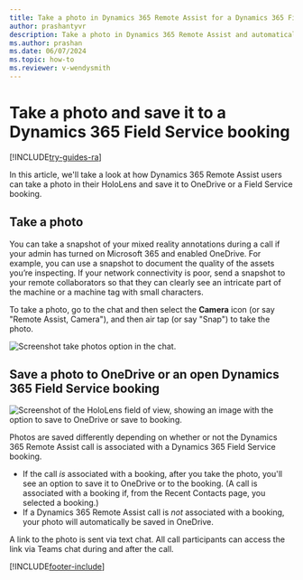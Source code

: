 ```yaml
---
title: Take a photo in Dynamics 365 Remote Assist for a Dynamics 365 Field Service booking  
author: prashantyvr
description: Take a photo in Dynamics 365 Remote Assist and automatically save it to OneDrive to a Dynamics 365 Field Service booking 
ms.author: prashan
ms.date: 06/07/2024
ms.topic: how-to
ms.reviewer: v-wendysmith
---
```


# Take a photo and save it to a Dynamics 365 Field Service booking

[!INCLUDE[try-guides-ra](../includes/try-guides-ra.md)]

In this article, we'll take a look at how Dynamics 365 Remote Assist users can take a photo in their HoloLens and save it to OneDrive or a Field Service booking.

## Take a photo

You can take a snapshot of your mixed reality annotations during a call if your admin has turned on Microsoft 365 and enabled OneDrive. For example, you can use a snapshot to document the quality of the assets you’re inspecting. If your network connectivity is poor, send a snapshot to your remote collaborators so that they can clearly see an intricate part of the machine or a machine tag with small characters. 

To take a photo, go to the chat and then select the **Camera** icon (or say "Remote Assist, Camera"), and then air tap (or say "Snap") to take the photo.

![Screenshot take photos option in the chat.](media/take-photos-in-chat.png)

## Save a photo to OneDrive or an open Dynamics 365 Field Service booking

![Screenshot of the HoloLens field of view, showing an image with the option to save to OneDrive or save to booking.](media/remote-assist-field-service-save-image-HL.png)

Photos are saved differently depending on whether or not the Dynamics 365 Remote Assist call is associated with a Dynamics 365 Field Service booking.

- If the call *is* associated with a booking, after you take the photo, you'll see an option to save it to OneDrive or to the booking. (A call is associated with a booking if, from the Recent Contacts page, you selected a booking.)
- If a Dynamics 365 Remote Assist call is *not* associated with a booking, your photo will automatically be saved in OneDrive.

A link to the photo is sent via text chat. All call participants can access the link via Teams chat during and after the call.


[!INCLUDE[footer-include](../includes/footer-banner.md)]
